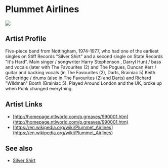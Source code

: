 # Plummet Airlines

![](../../asssets/artists/Plummet_Airlines.png)

## Artist Profile

Five-piece band from Nottingham, 1974-1977, who had one of the earliest singles on Stiff Records "Silver Shirt" and a second single on State Records "It's Hard". Main singer / songwriter Harry Stephenson , Darryl Hunt / bass and vocals (later with The Favourites (2) and The Pogues, Duncan Kerr / guitar and backing vocals (in The Favourites (2), Darts, Brainiac 5) Keith Gotheridge / drums (also in The Favourites (2) and Darts) and Richard "WIldman" Booth (Brainiac 5). Played Around London and the UK, broke up when Punk changed everything.

## Artist Links

- [http://homepage.ntlworld.com/p.greaves/990001.htm](http://homepage.ntlworld.com/p.greaves/990001.htm)
- [https://en.wikipedia.org/wiki/Plummet_Airlines](https://en.wikipedia.org/wiki/Plummet_Airlines)


## See also

- [Silver Shirt](Plummet_Airlines-Silver_Shirt.md)
